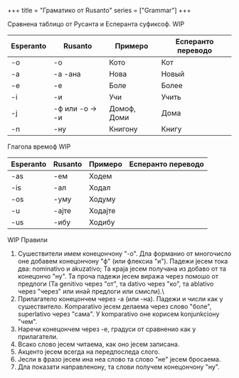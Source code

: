 +++
title = "Граматико от Rusanto"
series = ["Grammar"]
+++

Сравнена таблицо от Русанта и Есперанта суфиксоф. WIP

| Esperanto | Rusanto | Примеро  | Есперанто переводо |
|----------|----------|-----------|--------------|
| -o        |   -о       |    Кото       | Кот         |
| -a        |   -а  -ана   |     Нова      |    Новый          |
| -e        |    -е      |     Боле      |      Более        |
|   -i      |     -и     |     Учи      |      Учить        |
|   -j      |     -ф   или -о -> -и  |      Домоф,  Доми   |     Дома         |
|   -n      |    -ну      |    Книгону       |     Книгу         |

Глагола времоф WIP

| Esperanto | Rusanto | Примеро  | Есперанто переводо |
|----------|----------|-----------|--------------|
|   -as      |    -ем      |     Ходем      |              |
|    -is     |     -ал     |     Ходал      |              |
|    -os     |     -уму     |      Ходуму     |              |
|    -u     |     -ајте     |     Ходајте      |              |
|    -us     |     -ибу     |    Ходибу       |              |


WIP
Правили
1. Сушествители имем конецончону "-о". Дла форманио от многочисло оне добавем конецончону "ф" (или флексиа "и"). Падежи јесем тока два: nominativo и akuzativo; Та краја јесем получана из добаво от та конецончо "ну". Та проча падежи јесем виража через помошо от предлоги (Та genitivo через "от", та dativo через "ко", та ablativo через "через" или инай предлоги или смисли).\
2. Прилагатело конецончем через -а (или -на). Падежи и числи как у сушествитело. Komparativo јесем делаема через слово "боле", superlativo через "сама". У komparativo оне корисем konjunkcioну "чем".
3. Наречи конецончем через -е, градуси от сравненио как у прилагатели.
4. Всако слово јесем читаема, как оно јесем записана.
5. Акценто јесем всегда на передпоследа слого.
6. Јесли в фразо јесем ина неа слово та слово "не" јесем бросаема.
7. Дла показати направленону, та слови получем конецончону "ну".
